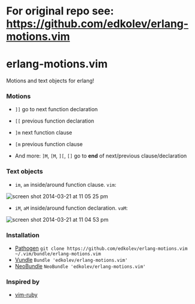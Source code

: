 # For original repo see: https://github.com/edkolev/erlang-motions.vim 

# erlang-motions.vim

Motions and text objects for erlang!

### Motions

* `]]` go to next function declaration

* `[[` previous function declaration

* `]m` next function clause

* `[m` previous function clause

* And more: `]M`, `[M`, `][`, `[]` go to **end** of next/previous clause/declaration

### Text objects

* `im`, `am` inside/around function clause. `vim`:

![screen shot 2014-03-21 at 11 05 25 pm](https://f.cloud.github.com/assets/1532071/2488032/31c4cfac-b13d-11e3-971f-646ce86b5555.png)

* `iM`, `aM` inside/around function declaration. `vaM`:

![screen shot 2014-03-21 at 11 04 53 pm](https://f.cloud.github.com/assets/1532071/2488015/0960aa86-b13d-11e3-985c-6835eac0dc68.png)

### Installation

- [Pathogen][1] `git clone https://github.com/edkolev/erlang-motions.vim ~/.vim/bundle/erlang-motions.vim`
- [Vundle][2] `Bundle 'edkolev/erlang-motions.vim'`
- [NeoBundle][3] `NeoBundle 'edkolev/erlang-motions.vim'`

### Inspired by

* [vim-ruby][4]

[1]: https://github.com/tpope/vim-pathogen
[2]: https://github.com/gmarik/vundle
[3]: https://github.com/Shougo/neobundle.vim
[4]: https://github.com/vim-ruby/vim-ruby/blob/master/doc/vim-ruby.txt
[5]: http://www.erlang.org/doc/reference_manual/functions.html

